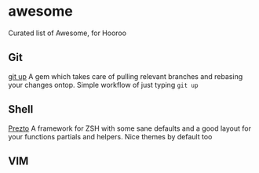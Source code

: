 # awesome
Curated list of Awesome, for Hooroo


## Git
[git up](https://github.com/aanand/git-up) A gem which takes care of pulling relevant branches and rebasing your changes ontop. Simple workflow of just typing `git up`

## Shell
[Prezto](https://github.com/sorin-ionescu/prezto) A framework for ZSH with some sane defaults and a good layout for your functions partials and helpers. Nice themes by default too

## VIM

